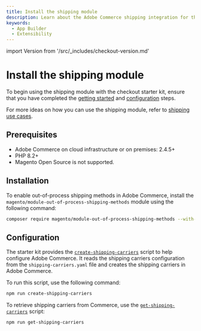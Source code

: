 ```yaml
---
title: Install the shipping module
description: Learn about the Adobe Commerce shipping integration for the checkout starter kit and how you can get started.
keywords:
  - App Builder
  - Extensibility
---
```


import Version from '/src/_includes/checkout-version.md'

# Install the shipping module

To begin using the shipping module with the checkout starter kit, ensure that you have completed the [getting started](./getting-started.md) and [configuration](./configure.md) steps.

For more ideas on how you can use the shipping module, refer to [shipping use cases](./shipping-use-cases.md).

## Prerequisites

* Adobe Commerce on cloud infrastructure or on premises: 2.4.5+
* PHP 8.2+
* Magento Open Source is not supported.

## Installation

<Version />

To enable out-of-process shipping methods in Adobe Commerce, install the `magento/module-out-of-process-shipping-methods` module using the following command:

```bash
composer require magento/module-out-of-process-shipping-methods --with-dependencies
```

## Configuration

The starter kit provides the [`create-shipping-carriers`](https://github.com/adobe/commerce-checkout-starter-kit/blob/main/scripts/create-shipping-carriers.js) script to help configure Adobe Commerce. It reads the shipping carriers configuration from the `shipping-carriers.yaml` file and creates the shipping carriers in Adobe Commerce.

To run this script, use the following command:

```bash
npm run create-shipping-carriers
```

To retrieve shipping carriers from Commerce, use the [`get-shipping-carriers`](https://github.com/adobe/commerce-checkout-starter-kit/blob/main/scripts/get-shipping-carriers.js) script:

```bash
npm run get-shipping-carriers
```
